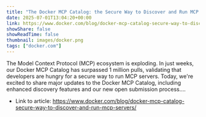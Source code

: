 ```yaml
---
title: "The Docker MCP Catalog: the Secure Way to Discover and Run MCP Servers"
date: 2025-07-01T13:04:20+00:00
link: https://www.docker.com/blog/docker-mcp-catalog-secure-way-to-discover-and-run-mcp-servers/
showShare: false
showReadTime: false
thumbnail: images/docker.png
tags: ["docker.com"]
---
```

The Model Context Protocol (MCP) ecosystem is exploding. In just weeks, our Docker MCP Catalog has surpassed 1 million pulls, validating that developers are hungry for a secure way to run MCP servers. Today, we're excited to share major updates to the Docker MCP Catalog, including enhanced discovery features and our new open submission process....

- Link to article: https://www.docker.com/blog/docker-mcp-catalog-secure-way-to-discover-and-run-mcp-servers/